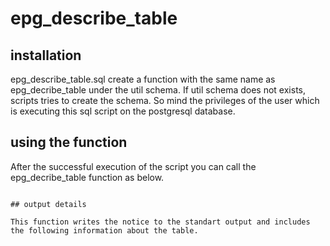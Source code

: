 # epg_describe_table

## installation

epg_describe_table.sql create a function with the same name as epg_decribe_table under the util schema. If util schema does not exists, scripts tries to create the schema. So mind the privileges of the user which is executing this sql script on the postgresql database. 

## using the function 

After the successful execution of the script you can call the epg_decribe_table function as below. 

``` call util.epg_describe_table('public','people');

## output details

This function writes the notice to the standart output and includes the following information about the table. 

